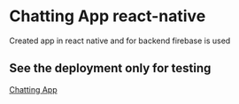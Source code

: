 # Chatting App react-native

Created app in react native and for backend firebase is used

## See the deployment only for testing

<a href="https://chatting-a52b2.web.app/">Chatting App</a>
